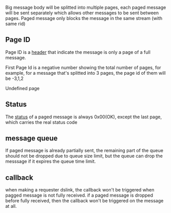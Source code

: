 Big message body will be splitted into multiple pages, 
each paged message will be sent separately which allows other messages to be sent between pages.
Paged message only blocks the message in the same stream (with same rid)

## Page ID
Page ID is a [header](header-structure.md) that indicate the message is only a page of a full message.

First Page Id is a negative number showing the total number of pages, for example, for a message that's splitted into 3 pages, the page id  of them will be -3,1,2

Undefined page

## Status
The [status](status-table.md) of a paged message is always 0x00(OK), except the last page, which carries the real status code

## message queue
If paged message is already partially sent, the remaining part of the queue should not be dropped due to queue size limit, but the queue can drop the messsage if it expires the queue time limit.

## callback
when making a requester dslink, the callback won't be triggered when pagged message is not fully received. if a paged message is dropped before fully received, then the callback won't be triggered on the message at all.
